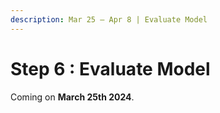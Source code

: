 ```yaml
---
description: Mar 25 – Apr 8 | Evaluate Model
---
```


# Step 6 : Evaluate Model

Coming on **March 25th 2024**.
